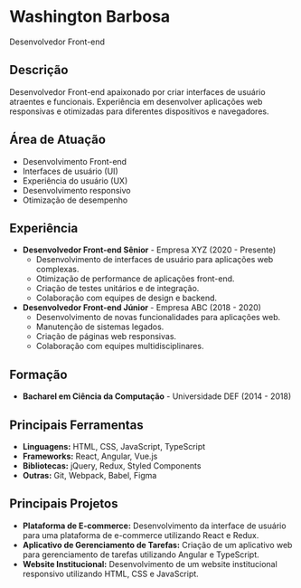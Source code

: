 # Washington Barbosa

Desenvolvedor Front-end

## Descrição

Desenvolvedor Front-end apaixonado por criar interfaces de usuário atraentes e funcionais. Experiência em desenvolver aplicações web responsivas e otimizadas para diferentes dispositivos e navegadores.

## Área de Atuação

- Desenvolvimento Front-end
- Interfaces de usuário (UI)
- Experiência do usuário (UX)
- Desenvolvimento responsivo
- Otimização de desempenho

## Experiência

- **Desenvolvedor Front-end Sênior** - Empresa XYZ (2020 - Presente)
  - Desenvolvimento de interfaces de usuário para aplicações web complexas.
  - Otimização de performance de aplicações front-end.
  - Criação de testes unitários e de integração.
  - Colaboração com equipes de design e backend.
- **Desenvolvedor Front-end Júnior** - Empresa ABC (2018 - 2020)
  - Desenvolvimento de novas funcionalidades para aplicações web.
  - Manutenção de sistemas legados.
  - Criação de páginas web responsivas.
  - Colaboração com equipes multidisciplinares.

## Formação

- **Bacharel em Ciência da Computação** - Universidade DEF (2014 - 2018)

## Principais Ferramentas

- **Linguagens:** HTML, CSS, JavaScript, TypeScript
- **Frameworks:** React, Angular, Vue.js
- **Bibliotecas:** jQuery, Redux, Styled Components
- **Outras:** Git, Webpack, Babel, Figma

## Principais Projetos

- **Plataforma de E-commerce:** Desenvolvimento da interface de usuário para uma plataforma de e-commerce utilizando React e Redux.
- **Aplicativo de Gerenciamento de Tarefas:** Criação de um aplicativo web para gerenciamento de tarefas utilizando Angular e TypeScript.
- **Website Institucional:** Desenvolvimento de um website institucional responsivo utilizando HTML, CSS e JavaScript.
